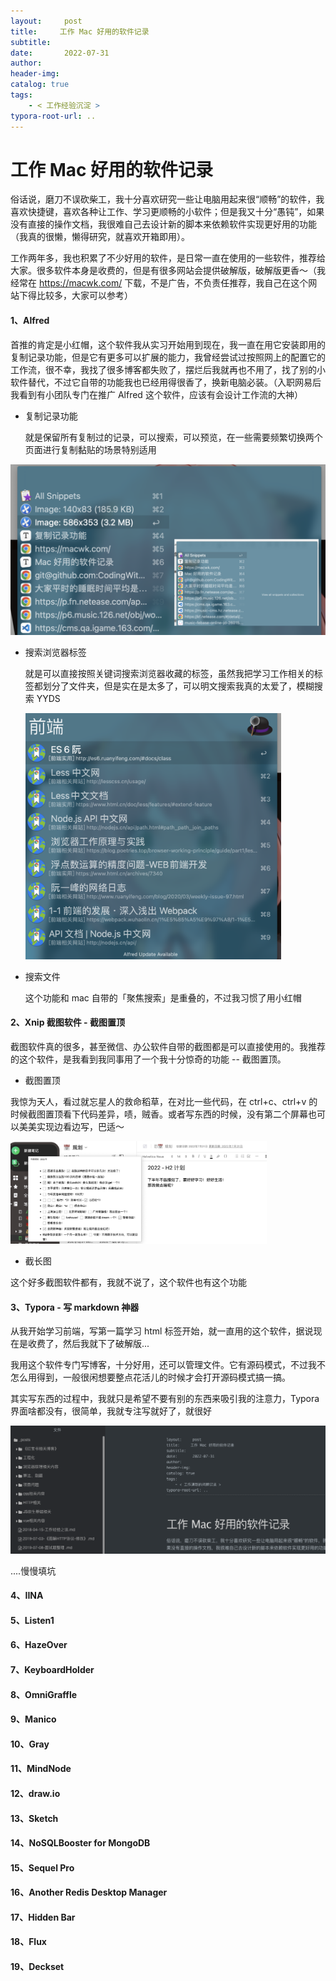 ```yaml
---
layout:     post
title:     工作 Mac 好用的软件记录
subtitle:  
date:       2022-07-31
author:     
header-img: 
catalog: true
tags:
    - < 工作经验沉淀 >
typora-root-url: ..
---
```


# 工作 Mac 好用的软件记录

俗话说，磨刀不误砍柴工，我十分喜欢研究一些让电脑用起来很“顺畅”的软件，我喜欢快捷键，喜欢各种让工作、学习更顺畅的小软件；但是我又十分“愚钝”，如果没有直接的操作文档，我很难自己去设计新的脚本来依赖软件实现更好用的功能（我真的很懒，懒得研究，就喜欢开箱即用）。

工作两年多，我也积累了不少好用的软件，是日常一直在使用的一些软件，推荐给大家。很多软件本身是收费的，但是有很多网站会提供破解版，破解版更香～（我经常在 https://macwk.com/ 下载，不是广告，不负责任推荐，我自己在这个网站下得比较多，大家可以参考）

#### 1、Alfred

首推的肯定是小红帽，这个软件我从实习开始用到现在，我一直在用它安装即用的复制记录功能，但是它有更多可以扩展的能力，我曾经尝试过按照网上的配置它的工作流，很不幸，我找了很多博客都失败了，摆烂后我就再也不用了，找了别的小软件替代，不过它自带的功能我也已经用得很香了，换新电脑必装。（入职网易后我看到有小团队专门在推广 Alfred 这个软件，应该有会设计工作流的大神）

- 复制记录功能

  就是保留所有复制过的记录，可以搜索，可以预览，在一些需要频繁切换两个页面进行复制黏贴的场景特别适用

<img src="/img/assets_2019/:Users:haoling:Library:Application Support:typora-user-images:image-20220731103732919.png" alt="image-20220731103732919" style="zoom:50%;" />

- 搜索浏览器标签

  就是可以直接按照关键词搜索浏览器收藏的标签，虽然我把学习工作相关的标签都划分了文件夹，但是实在是太多了，可以明文搜索我真的太爱了，模糊搜索 YYDS

  <img src="/img/assets_2019/:Users:haoling:Library:Application Support:typora-user-images:image-20220731104123139.png" alt="image-20220731104123139" style="zoom:40%;" />

- 搜索文件

  这个功能和 mac 自带的「聚焦搜索」是重叠的，不过我习惯了用小红帽



#### 2、Xnip 截图软件 - 截图置顶

截图软件真的很多，甚至微信、办公软件自带的截图都是可以直接使用的。我推荐的这个软件，是我看到我同事用了一个我十分惊奇的功能 -- 截图置顶。

- 截图置顶

我惊为天人，看过就忘星人的救命稻草，在对比一些代码，在 ctrl+c、ctrl+v 的时候截图置顶看下代码差异，啧，贼香。或者写东西的时候，没有第二个屏幕也可以美美实现边看边写，巴适～

<img src="/img/assets_2019/:Users:haoling:Library:Application Support:typora-user-images:image-20220731105616530.png" alt="image-20220731105616530" style="zoom:40%;" />

- 截长图

这个好多截图软件都有，我就不说了，这个软件也有这个功能

#### 3、Typora - 写 markdown 神器

从我开始学习前端，写第一篇学习 html 标签开始，就一直用的这个软件，据说现在是收费了，然后我就下了破解版... 

我用这个软件专门写博客，十分好用，还可以管理文件。它有源码模式，不过我不怎么用得到，一般很闲想要整点花活儿的时候才会打开源码模式搞一搞。

其实写东西的过程中，我就只是希望不要有别的东西来吸引我的注意力，Typora 界面啥都没有，很简单，我就专注写就好了，就很好

<img src="/img/assets_2019/:Users:haoling:Library:Application Support:typora-user-images:image-20220731110553839.png" alt="image-20220731110553839" style="zoom:55%;" />

....慢慢填坑

#### 4、IINA

#### 5、Listen1

#### 6、HazeOver

#### 7、KeyboardHolder

#### 8、OmniGraffle

#### 9、Manico

#### 10、Gray

#### 11、MindNode

#### 12、draw.io

#### 13、Sketch

#### 14、NoSQLBooster for MongoDB

#### 15、Sequel Pro

#### 16、Another Redis Desktop Manager

#### 17、Hidden Bar

#### 18、Flux

#### 19、Deckset